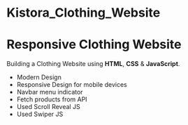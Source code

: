 # Kistora_Clothing_Website

# Responsive Clothing Website

Building a Clothing Website using **HTML**, **CSS** & **JavaScript**.

* Modern Design
* Responsive Design for mobile devices
* Navbar menu indicator
* Fetch products from API
* Used Scroll Reveal JS
* Used Swiper JS
